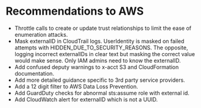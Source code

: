 # Recommendations to AWS

* Throttle calls to create or update trust relationships to limit the ease of enumeration attacks.
* Mask externalID in CloudTrail logs. UserIdentity is masked on failed attempts with HIDDEN_DUE_TO_SECURITY_REASONS. The opposite, logging incorrect externalIDs in clear text but masking the correct value would make sense. Only IAM admins need to know the externalID.
* Add confused deputy warnings to x-acct S3 and CloudFormation documentation.
* Add more detailed guidance specific to 3rd party service providers.
* Add a 12 digit filter to AWS Data Loss Prevention.
* Add GuardDuty checks for abnormal sts:assume role with external id.
* Add CloudWatch alert for externalID which is not a UUID.


